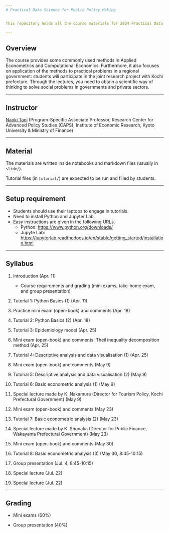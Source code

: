 ```yaml
---
# Practical Data Science for Public Policy Making


This repository holds all the course materials for 2024 Practical Data Science for Public Policy Making in Kyoto University.

---
```

## Overview

The course provides some commonly used methods in Applied Econometrics and Computational Economics.
Furthermore, it also focuses on application of the methods to practical problems in a regional government: students will participate in the joint research project with Kochi prefecture.
Through the lectures, you need to obtain a scientific way of thinking to solve social problems in governments and private sectors.

---
## Instructor

[Naoki Tani](https://naoki-tani.github.io/) (Program-Specific Associate Professor, Research Center for Advanced Policy Studies (CAPS), Institute of Economic Research, Kyoto University & Ministry of Finance)

---
## Material

The materials are written inside notebooks and markdown files (usually in `slide/`).

Tutorial files (in `tutorial/`) are expected to be run and filled by students.

---
## Setup requirement

- Students should use their laptops to engage in tutorials.
- Need to install Python and Jupyter Lab.
- Easy instructions are given in the following URLs.
  - Python: https://www.python.org/downloads/
  - Jupyte Lab: https://jupyterlab.readthedocs.io/en/stable/getting_started/installation.html

---
## Syllabus

1. Introduction (Apr. 11)
    - Course requirements and grading (mini exams, take-home exam, and group presentation)
    
2. Tutorial 1: Python Basics (1) (Apr. 11)

3. Practice mini exam (open-book) and comments (Apr. 18)

4. Tutorial 2: Python Basics (2) (Apr. 18)  

5. Tutorial 3: Epidemiology model (Apr. 25) 

6. Mini exam (open-book) and comments: Theil inequality decomposition method (Apr. 25)

7. Tutorial 4: Descriptive analysis and data visualisation (1) (Apr. 25) 

8. Mini exam (open-book) and comments (May 9) 

9. Tutorial 5: Descriptive analysis and data visualisation (2) (May 9)

10. Tutorial 6: Basic econometric analysis (1) (May 9)

11. Special lecture made by K. Nakamura (Director for Tourism Policy, Kochi Prefectural Government) (May 9) 

12. Mini exam (open-book) and comments (May 23)

13. Tutorial 7: Basic econometric analysis (2) (May 23)

14. Special lecture made by K. Shonaka (Director for Public Finance, Wakayama Prefectural Government)  (May 23)

15. Mini exam (open-book) and comments (May 30)

16. Tutorial 8: Basic econometric analysis (3) (May 30, 8:45-10:15)
    
17. Group presentation (Jul. 4, 8:45-10:15)

18. Special lecture (Jul. 22)

19. Special lecture (Jul. 22)
 

---
## Grading

- Mini exams (60%)

- Group presentation (40%)
